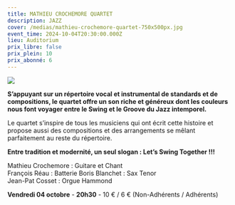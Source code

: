 ```yaml
---
title: MATHIEU CROCHEMORE QUARTET
description: JAZZ
cover: /medias/mathieu-crochemore-quartet-750x500px.jpg
event_time: 2024-10-04T20:30:00.000Z
lieu: Auditorium
prix_libre: false
prix_plein: 10
prix_abonné: 6
---
```

![](/medias/mathieu-crochemore-quartet-750x500px.jpg)

**S’appuyant sur un répertoire vocal et instrumental de standards et de compositions, le quartet offre un son riche et généreux dont les couleurs nous font voyager entre le Swing et le Groove du Jazz intemporel.** 

Le quartet s’inspire de tous les musiciens qui ont écrit cette histoire et propose aussi des compositions et des arrangements se mêlant parfaitement au reste du répertoire. 

**Entre tradition et modernité, un seul slogan : Let’s Swing Together !!!**

Mathieu Crochemore : Guitare et Chant\
François Réau : Batterie
Boris Blanchet : Sax Tenor\
Jean-Pat Cosset : Orgue Hammond 

**Vendredi 04 octobre** - **20h30** - 10 € / 6 € (Non-Adhérents / Adhérents)